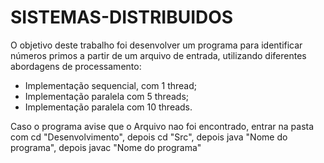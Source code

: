 # SISTEMAS-DISTRIBUIDOS
O objetivo deste trabalho foi desenvolver um programa para identificar números primos a partir de um arquivo de entrada, utilizando diferentes abordagens de processamento:
- Implementação sequencial, com 1 thread;
- Implementação paralela com 5 threads;
- Implementação paralela com 10 threads.

Caso o programa avise que o Arquivo nao foi encontrado, entrar na pasta com cd "Desenvolvimento", depois cd "Src", depois java "Nome do programa", depois javac "Nome do programa"

